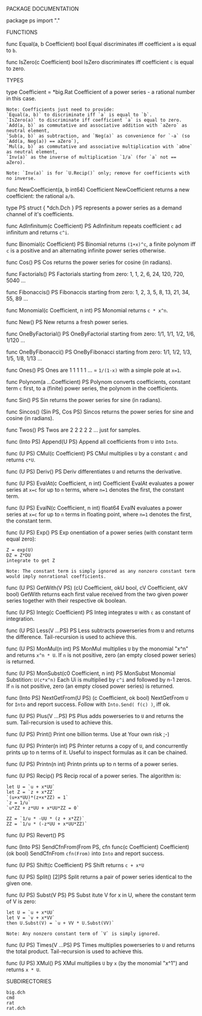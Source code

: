 PACKAGE DOCUMENTATION

package ps
    import "."


FUNCTIONS

func Equal(a, b Coefficient) bool
    Equal discriminates iff coefficient `a` is equal to `b`.

func IsZero(c Coefficient) bool
    IsZero discriminates iff coefficient `c` is equal to zero.

TYPES

type Coefficient = *big.Rat
    Coefficient of a power series - a rational number in this case.

	Note: Coefficients just need to provide:
	`Equal(a, b)` to discriminate iff `a` is equal to `b`.
	`IsZero(a)` to discriminate iff coefficient `a` is equal to zero.
	`Add(a, b)` as commutative and associative addition with `aZero` as neutral element,
	`Sub(a, b)` as subtraction, and `Neg(a)` as convenience for `-a` (so `Add(a, Neg(a)) == aZero`),
	`Mul(a, b)` as commutative and associative multiplication with `aOne` as neutral element,
	`Inv(a)` as the inverse of multiplication `1/a` (for `a` not == aZero).

	Note: `Inv(a)` is for `U.Recip()` only; remove for coefficients with no inverse.

func NewCoefficient(a, b int64) Coefficient
    NewCoefficient returns a new coefficient: the rational `a/b`.

type PS struct {
    *dch.Dch
}
    PS represents a power series as a demand channel of it's coefficients.

func AdInfinitum(c Coefficient) PS
    AdInfinitum repeats coefficient `c` ad infinitum and returns `c^i`.

func Binomial(c Coefficient) PS
    Binomial returns `(1+x)^c`, a finite polynom iff `c` is a positive and
    an alternating infinite power series otherwise.

func Cos() PS
    Cos returns the power series for cosine (in radians).

func Factorials() PS
    Factorials starting from zero: 1, 1, 2, 6, 24, 120, 720, 5040 ...

func Fibonaccis() PS
    Fibonaccis starting from zero: 1, 2, 3, 5, 8, 13, 21, 34, 55, 89 ...

func Monomial(c Coefficient, n int) PS
    Monomial returns `c * x^n`.

func New() PS
    New returns a fresh power series.

func OneByFactorial() PS
    OneByFactorial starting from zero: 1/1, 1/1, 1/2, 1/6, 1/120 ...

func OneByFibonacci() PS
    OneByFibonacci starting from zero: 1/1, 1/2, 1/3, 1/5, 1/8, 1/13 ...

func Ones() PS
    Ones are 1 1 1 1 1 ... = `1/(1-x)` with a simple pole at `x=1`.

func Polynom(a ...Coefficient) PS
    Polynom converts coefficients, constant term `c` first, to a (finite)
    power series, the polynom in the coefficients.

func Sin() PS
    Sin returns the power series for sine (in radians).

func Sincos() (Sin PS, Cos PS)
    Sincos returns the power series for sine and cosine (in radians).

func Twos() PS
    Twos are 2 2 2 2 2 ... just for samples.

func (Into PS) Append(U PS)
    Append all coefficients from `U` into `Into`.

func (U PS) CMul(c Coefficient) PS
    CMul multiplies `U` by a constant `c` and returns `c*U`.

func (U PS) Deriv() PS
    Deriv differentiates `U` and returns the derivative.

func (U PS) EvalAt(c Coefficient, n int) Coefficient
    EvalAt evaluates a power series at `x=c` for up to `n` terms, where
    `n=1` denotes the first, the constant term.

func (U PS) EvalN(c Coefficient, n int) float64
    EvalN evaluates a power series at `x=c` for up to `n` terms in floating
    point, where `n=1` denotes the first, the constant term.

func (U PS) Exp() PS
    Exp onentiation of a power series (with constant term equal zero):

	Z = exp(U)
	DZ = Z*DU
	integrate to get Z

    Note: The constant term is simply ignored as any nonzero constant term
    would imply nonrational coefficients.

func (U PS) GetWith(V PS) (cU Coefficient, okU bool, cV Coefficient, okV bool)
    GetWith returns each first value received from the two given power
    series together with their respective ok boolean.

func (U PS) Integ(c Coefficient) PS
    Integ integrates `U` with `c` as constant of integration.

func (U PS) Less(V ...PS) PS
    Less subtracts powerseries from `U` and returns the difference.
    Tail-recursion is used to achieve this.

func (U PS) MonMul(n int) PS
    MonMul multiplies `U` by the monomial "x^n" and returns `x^n * U`. If
    `n` is not positive, zero (an empty closed power series) is returned.

func (U PS) MonSubst(c0 Coefficient, n int) PS
    MonSubst Monomial Substition: `U(c*x^n)` Each Ui is multiplied by `c^i`
    and followed by n-1 zeros. If `n` is not positive, zero (an empty closed
    power series) is returned.

func (Into PS) NextGetFrom(U PS) (c Coefficient, ok bool)
    NextGetFrom `U` for `Into` and report success. Follow with `Into.Send(
    f(c) )`, iff ok.

func (U PS) Plus(V ...PS) PS
    Plus adds powerseries to `U` and returns the sum. Tail-recursion is used
    to achieve this.

func (U PS) Print()
    Print one billion terms. Use at Your own risk ;-)

func (U PS) Printer(n int) PS
    Printer returns a copy of `U`, and concurrently prints up to n terms of
    it. Useful to inspect formulas as it can be chained.

func (U PS) Printn(n int)
    Printn prints up to n terms of a power series.

func (U PS) Recip() PS
    Recip rocal of a power series. The algorithm is:

	let U = `u + x*UU`
	let Z = `z + x*ZZ`
	`(u+x*UU)*(z+x*ZZ) = 1`
	`z = 1/u`
	`u*ZZ + z*UU + x*UU*ZZ = 0`

	ZZ = `1/u * -UU * (z + x*ZZ)`
	ZZ = `1/u * (-z*UU + x*UU*ZZ)`

func (U PS) Revert() PS

func (Into PS) SendCfnFrom(From PS, cfn func(c Coefficient) Coefficient) (ok bool)
    SendCfnFrom `cfn(From)` into `Into` and report success.

func (U PS) Shift(c Coefficient) PS
    Shift returns `c + x*U`

func (U PS) Split() [2]PS
    Split returns a pair of power series identical to the given one.

func (U PS) Subst(V PS) PS
    Subst itute V for x in U, where the constant term of V is zero:

	let U = `u + x*UU`
	let V = `v + x*VV`
	then U.Subst(V) = `u + VV * U.Subst(VV)`

    Note: Any nonzero constant term of `V` is simply ignored.

func (U PS) Times(V ...PS) PS
    Times multiplies powerseries to `U` and returns the total product.
    Tail-recursion is used to achieve this.

func (U PS) XMul() PS
    XMul multiplies `U` by `x` (by the monomial "x^1") and returns `x * U`.

SUBDIRECTORIES

	big.dch
	cmd
	rat
	rat.dch

